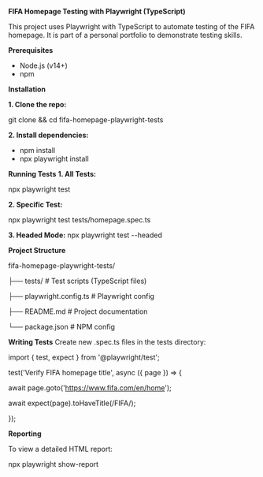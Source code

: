 **FIFA Homepage Testing with Playwright (TypeScript)**

This project uses Playwright with TypeScript to automate testing of the FIFA homepage. It is part of a personal portfolio to demonstrate testing skills.

**Prerequisites**
- Node.js (v14+)
- npm
  
**Installation**

**1. Clone the repo:**

git clone <repository-url> && cd fifa-homepage-playwright-tests

**2. Install dependencies:**

- npm install
- npx playwright install

**Running Tests**
**1. All Tests:**

npx playwright test

**2. Specific Test:**

npx playwright test tests/homepage.spec.ts

**3. Headed Mode:**
npx playwright test --headed

**Project Structure**

fifa-homepage-playwright-tests/

├── tests/                 # Test scripts (TypeScript files)

├── playwright.config.ts   # Playwright config

├── README.md              # Project documentation

└── package.json           # NPM config

**Writing Tests**
Create new .spec.ts files in the tests directory:

import { test, expect } from '@playwright/test';

test('Verify FIFA homepage title', async ({ page }) => {

  await page.goto('https://www.fifa.com/en/home');
  
  await expect(page).toHaveTitle(/FIFA/);
  
});

**Reporting**

To view a detailed HTML report:

npx playwright show-report
